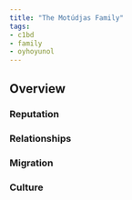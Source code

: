 ```yaml
---
title: "The Motúdjas Family"
tags:
- c1bd
- family
- oyhoyunol
---
```

## Overview

### Reputation

### Relationships

### Migration

### Culture
